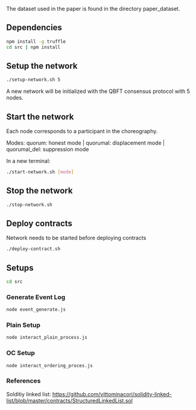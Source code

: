 The dataset used in the paper is found in the directory paper_dataset.

## Dependencies 

```sh
npm install -g truffle
cd src | npm install
```

## Setup the network

```sh
./setup-network.sh 5
```
A new network will be initialized with the QBFT consensus protocol with 5 nodes.

## Start the network

Each node corresponds to a participant in the choreography.

Modes:
quorum: honest mode |
quorumal: displacement mode |
quorumal_del: suppression mode

In a new terminal:
```sh
./start-network.sh [mode]
```

## Stop the network

```sh
./stop-network.sh
```

## Deploy contracts

Network needs to be started before deploying contracts

```sh
./deploy-contract.sh
```

## Setups
```sh
cd src
```
### Generate Event Log

```sh
node event_generate.js
```

### Plain Setup
```sh
node interact_plain_process.js
```

### OC Setup

```sh
node interact_ordering_proces.js
```

### References

Solditiy linked list: https://github.com/vittominacori/solidity-linked-list/blob/master/contracts/StructuredLinkedList.sol